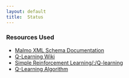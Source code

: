 ```yaml
---
layout: default
title:  Status
---
```



### Resources Used

- [Malmo XML Schema Documentation](https://microsoft.github.io/malmo/0.14.0/Schemas/Mission.html)
- [Q-Learning Wiki](https://en.wikipedia.org/wiki/Q-learning)
- [Simple Reinforcement Learning/:/Q-learning](https://towardsdatascience.com/simple-reinforcement-learning-q-learning-fcddc4b6fe56)
- [Q-Learning Algorithm](https://towardsdatascience.com/a-beginners-guide-to-q-learning-c3e2a30a653c)
